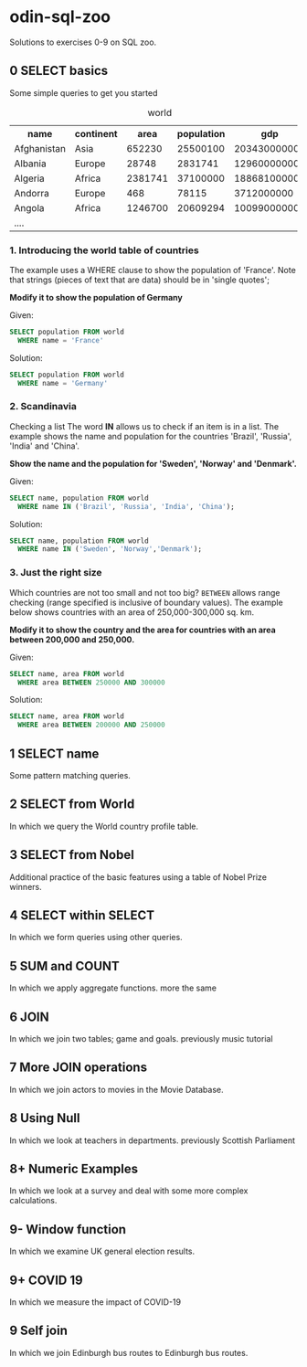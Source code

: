 # odin-sql-zoo
Solutions to exercises  0-9 on SQL zoo.


## 0 SELECT basics
Some simple queries to get you started

<table class="db_ref">
    <caption>world</caption>
    <tbody>
        <tr>
            <th>name</th>
            <th>continent</th>
            <th>area</th>
            <th>population</th>
            <th>gdp</th>
        </tr>
        <tr>
            <td>Afghanistan</td>
            <td>Asia</td>
            <td class="r">652230</td>
            <td class="r">25500100</td>
            <td class="r">20343000000</td>
        </tr>
        <tr>
            <td>Albania</td>
            <td>Europe</td>
            <td class="r">28748 </td>
            <td class="r">2831741 </td>
            <td class="r">12960000000 </td>
        </tr>
        <tr>
            <td>Algeria</td>
            <td>Africa</td>
            <td class="r">2381741 </td>
            <td class="r">37100000 </td>
            <td class="r">188681000000 </td>
        </tr>
        <tr>
            <td>Andorra</td>
            <td>Europe</td>
            <td class="r">468</td>
            <td class="r">78115 </td>
            <td class="r">3712000000 </td>
        </tr>
        <tr>
            <td>Angola</td>
            <td>Africa</td>
            <td class="r">1246700 </td>
            <td class="r">20609294 </td>
            <td class="r">100990000000 </td>
        </tr>
        <tr>
            <td colspan="5">....</td>
        </tr>
    </tbody>
</table>

### 1. Introducing the world table of countries
The example uses a WHERE clause to show the population of 'France'. Note that strings (pieces of text that are data) should be in 'single quotes';

**Modify it to show the population of Germany**

Given:
```sql
SELECT population FROM world
  WHERE name = 'France'
```

Solution:
```sql
SELECT population FROM world
  WHERE name = 'Germany'
```

### 2. Scandinavia
Checking a list The word **IN** allows us to check if an item is in a list. The example shows the name and population for the countries 'Brazil', 'Russia', 'India' and 'China'.

**Show the name and the population for 'Sweden', 'Norway' and 'Denmark'.**

Given:
```sql
SELECT name, population FROM world
  WHERE name IN ('Brazil', 'Russia', 'India', 'China');
```

Solution:
```sql
SELECT name, population FROM world
  WHERE name IN ('Sweden', 'Norway','Denmark');
```

### 3. Just the right size
Which countries are not too small and not too big? `BETWEEN` allows range checking (range specified is inclusive of boundary values). The example below shows countries with an area of 250,000-300,000 sq. km. 

**Modify it to show the country and the area for countries with an area between 200,000 and 250,000.**

Given:
```sql
SELECT name, area FROM world
  WHERE area BETWEEN 250000 AND 300000
```

Solution:
```sql
SELECT name, area FROM world
  WHERE area BETWEEN 200000 AND 250000
```


## 1 SELECT name
Some pattern matching queries. 



## 2 SELECT from World
In which we query the World country profile table.

## 3 SELECT from Nobel
Additional practice of the basic features using a table of Nobel Prize winners.
## 4 SELECT within SELECT
In which we form queries using other queries.

## 5 SUM and COUNT
In which we apply aggregate functions. more the same

## 6 JOIN
In which we join two tables; game and goals. previously music tutorial

## 7 More JOIN operations
In which we join actors to movies in the Movie Database.

## 8 Using Null
In which we look at teachers in departments. previously Scottish Parliament

## 8+ Numeric Examples
In which we look at a survey and deal with some more complex calculations.

## 9- Window function
In which we examine UK general election results.

## 9+ COVID 19
In which we measure the impact of COVID-19

## 9 Self join
In which we join Edinburgh bus routes to Edinburgh bus routes.